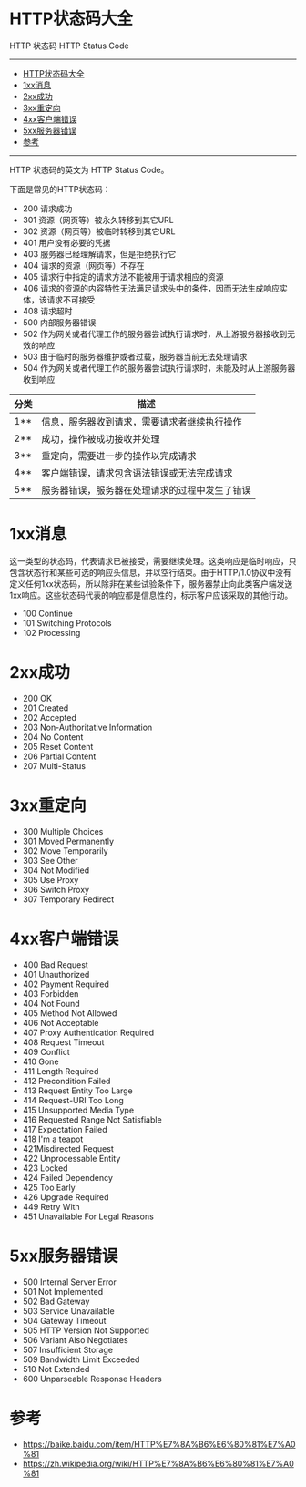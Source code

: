 # HTTP状态码大全

HTTP 状态码 HTTP Status Code

---

- [HTTP状态码大全](#http状态码大全)
- [1xx消息](#1xx消息)
- [2xx成功](#2xx成功)
- [3xx重定向](#3xx重定向)
- [4xx客户端错误](#4xx客户端错误)
- [5xx服务器错误](#5xx服务器错误)
- [参考](#参考)

---

HTTP 状态码的英文为 HTTP Status Code。 

下面是常见的HTTP状态码：

- 200 请求成功
- 301 资源（网页等）被永久转移到其它URL
- 302 资源（网页等）被临时转移到其它URL
- 401 用户没有必要的凭据
- 403 服务器已经理解请求，但是拒绝执行它
- 404 请求的资源（网页等）不存在
- 405 请求行中指定的请求方法不能被用于请求相应的资源
- 406 请求的资源的内容特性无法满足请求头中的条件，因而无法生成响应实体，该请求不可接受
- 408 请求超时
- 500 内部服务器错误
- 502 作为网关或者代理工作的服务器尝试执行请求时，从上游服务器接收到无效的响应
- 503 由于临时的服务器维护或者过载，服务器当前无法处理请求
- 504 作为网关或者代理工作的服务器尝试执行请求时，未能及时从上游服务器收到响应

分类 | 描述
---|---
1**	| 信息，服务器收到请求，需要请求者继续执行操作
2**	| 成功，操作被成功接收并处理
3**	| 重定向，需要进一步的操作以完成请求
4**	| 客户端错误，请求包含语法错误或无法完成请求
5**	| 服务器错误，服务器在处理请求的过程中发生了错误

# 1xx消息

这一类型的状态码，代表请求已被接受，需要继续处理。这类响应是临时响应，只包含状态行和某些可选的响应头信息，并以空行结束。由于HTTP/1.0协议中没有定义任何1xx状态码，所以除非在某些试验条件下，服务器禁止向此类客户端发送1xx响应。这些状态码代表的响应都是信息性的，标示客户应该采取的其他行动。

- 100 Continue
- 101 Switching Protocols
- 102 Processing

# 2xx成功

- 200 OK
- 201 Created
- 202 Accepted
- 203 Non-Authoritative Information
- 204 No Content
- 205 Reset Content
- 206 Partial Content
- 207 Multi-Status

# 3xx重定向

- 300 Multiple Choices
- 301 Moved Permanently
- 302 Move Temporarily
- 303 See Other
- 304 Not Modified
- 305 Use Proxy
- 306 Switch Proxy
- 307 Temporary Redirect

# 4xx客户端错误

- 400 Bad Request
- 401 Unauthorized
- 402 Payment Required
- 403 Forbidden
- 404 Not Found
- 405 Method Not Allowed
- 406 Not Acceptable
- 407 Proxy Authentication Required
- 408 Request Timeout
- 409 Conflict
- 410 Gone
- 411 Length Required
- 412 Precondition Failed
- 413 Request Entity Too Large
- 414 Request-URI Too Long
- 415 Unsupported Media Type
- 416 Requested Range Not Satisfiable
- 417 Expectation Failed
- 418 I'm a teapot
- 421Misdirected Request
- 422 Unprocessable Entity
- 423 Locked
- 424 Failed Dependency
- 425 Too Early
- 426 Upgrade Required
- 449 Retry With
- 451 Unavailable For Legal Reasons


# 5xx服务器错误

- 500 Internal Server Error
- 501 Not Implemented
- 502 Bad Gateway
- 503 Service Unavailable
- 504 Gateway Timeout
- 505 HTTP Version Not Supported
- 506 Variant Also Negotiates
- 507 Insufficient Storage
- 509 Bandwidth Limit Exceeded
- 510 Not Extended
- 600 Unparseable Response Headers

# 参考

- https://baike.baidu.com/item/HTTP%E7%8A%B6%E6%80%81%E7%A0%81
- https://zh.wikipedia.org/wiki/HTTP%E7%8A%B6%E6%80%81%E7%A0%81